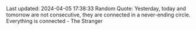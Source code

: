Last updated: 2024-04-05 17:38:33
Random Quote: Yesterday, today and tomorrow are not consecutive, they are connected in a never-ending circle. Everything is connected - The Stranger